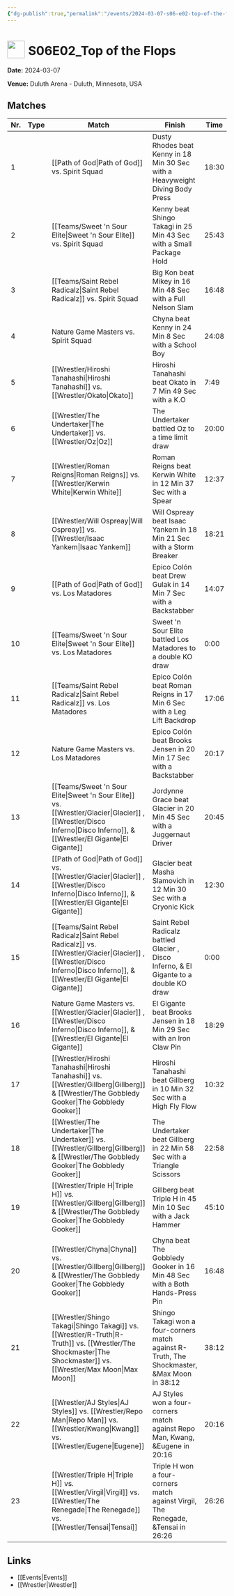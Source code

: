 ```yaml
---
{"dg-publish":true,"permalink":"/events/2024-03-07-s06-e02-top-of-the-flops/","title":"S06E02_Top of the Flops","noteIcon":""}
---
```



# <img src="https://github.com/CptSpaulding1980/choke-slam-wrestling/releases/download/images/ChokeSlam.png" width="40" style="vertical-align:bottom; margin-right:8px;">**S06E02_Top of the Flops**

**Date:** 2024-03-07

**Venue:** Duluth Arena - Duluth, Minnesota, USA

## Matches

| Nr. | Type | Match | Finish | Time | Rating | Score |
|-----|------|-------|--------|------|--------|-------|
| 1 |  | [[Path of God\|Path of God]] vs. Spirit Squad | Dusty Rhodes beat Kenny  in 18 Min 30 Sec with a Heavyweight Diving Body Press | 18:30 | ★★★ | 68 |
| 2 |  | [[Teams/Sweet 'n Sour Elite\|Sweet 'n Sour Elite]] vs. Spirit Squad | Kenny  beat Shingo Takagi in 25 Min 43 Sec with a Small Package Hold | 25:43 | ★★★★ | 86 |
| 3 |  | [[Teams/Saint Rebel Radicalz\|Saint Rebel Radicalz]] vs. Spirit Squad | Big Kon beat Mikey  in 16 Min 48 Sec with a Full Nelson Slam | 16:48 | ★★1/2 | 66 |
| 4 |  | Nature Game Masters  vs. Spirit Squad | Chyna beat Kenny  in 24 Min 8 Sec with a School Boy | 24:08 | ★★★1/2 | 77 |
| 5 |  | [[Wrestler/Hiroshi Tanahashi\|Hiroshi Tanahashi]] vs. [[Wrestler/Okato\|Okato]] | Hiroshi Tanahashi beat Okato in 7 Min 49 Sec with a K.O | 7:49 | ★★1/2 | 66 |
| 6 |  | [[Wrestler/The Undertaker\|The Undertaker]] vs. [[Wrestler/Oz\|Oz]] | The Undertaker battled Oz to a  time limit draw | 20:00 | ★★★1/2 | 77 |
| 7 |  | [[Wrestler/Roman Reigns\|Roman Reigns]] vs. [[Wrestler/Kerwin White\|Kerwin White]] | Roman Reigns beat Kerwin White in 12 Min 37 Sec with a Spear | 12:37 | ★★★★1/2 | 94 |
| 8 |  | [[Wrestler/Will Ospreay\|Will Ospreay]] vs. [[Wrestler/Isaac Yankem\|Isaac Yankem]] | Will Ospreay beat Isaac Yankem in 18 Min 21 Sec with a Storm Breaker | 18:21 | ★★★★1/2 | 95 |
| 9 |  | [[Path of God\|Path of God]] vs. Los Matadores | Epico Colón beat Drew Gulak in 14 Min 7 Sec with a Backstabber | 14:07 | ★★★1/4 | 73 |
| 10 |  | [[Teams/Sweet 'n Sour Elite\|Sweet 'n Sour Elite]] vs. Los Matadores | Sweet 'n Sour Elite battled Los Matadores to a  double KO draw | 0:00 | ★★★★ | 87 |
| 11 |  | [[Teams/Saint Rebel Radicalz\|Saint Rebel Radicalz]] vs. Los Matadores | Epico Colón beat Roman Reigns in 17 Min 6 Sec with a Leg Lift Backdrop | 17:06 | ★★★1/4 | 72 |
| 12 |  | Nature Game Masters  vs. Los Matadores | Epico Colón beat Brooks Jensen in 20 Min 17 Sec with a Backstabber | 20:17 | ★★★1/2 | 78 |
| 13 |  | [[Teams/Sweet 'n Sour Elite\|Sweet 'n Sour Elite]] vs. [[Wrestler/Glacier\|Glacier]] , [[Wrestler/Disco Inferno\|Disco Inferno]], & [[Wrestler/El Gigante\|El Gigante]] | Jordynne Grace beat Glacier  in 20 Min 45 Sec with a Juggernaut Driver | 20:45 | ★★★1/2 | 76 |
| 14 |  | [[Path of God\|Path of God]] vs. [[Wrestler/Glacier\|Glacier]] , [[Wrestler/Disco Inferno\|Disco Inferno]], & [[Wrestler/El Gigante\|El Gigante]] | Glacier  beat Masha Slamovich in 12 Min 30 Sec with a Cryonic Kick | 12:30 | ★★★1/2 | 78 |
| 15 |  | [[Teams/Saint Rebel Radicalz\|Saint Rebel Radicalz]] vs. [[Wrestler/Glacier\|Glacier]] , [[Wrestler/Disco Inferno\|Disco Inferno]], & [[Wrestler/El Gigante\|El Gigante]] | Saint Rebel Radicalz battled Glacier ,  Disco Inferno, & El Gigante to a  double KO draw | 0:00 | ★1/2 | 58 |
| 16 |  | Nature Game Masters  vs. [[Wrestler/Glacier\|Glacier]] , [[Wrestler/Disco Inferno\|Disco Inferno]], & [[Wrestler/El Gigante\|El Gigante]] | El Gigante beat Brooks Jensen in 18 Min 29 Sec with an Iron Claw Pin | 18:29 | ★★★★ | 85 |
| 17 |  | [[Wrestler/Hiroshi Tanahashi\|Hiroshi Tanahashi]] vs. [[Wrestler/Gillberg\|Gillberg]] & [[Wrestler/The Gobbledy Gooker\|The Gobbledy Gooker]] | Hiroshi Tanahashi beat Gillberg in 10 Min 32 Sec with a High Fly Flow | 10:32 | ★★1/2 | 64 |
| 18 |  | [[Wrestler/The Undertaker\|The Undertaker]] vs. [[Wrestler/Gillberg\|Gillberg]] & [[Wrestler/The Gobbledy Gooker\|The Gobbledy Gooker]] | The Undertaker beat Gillberg in 22 Min 58 Sec with a Triangle Scissors | 22:58 | ★★★★ | 85 |
| 19 |  | [[Wrestler/Triple H\|Triple H]] vs. [[Wrestler/Gillberg\|Gillberg]] & [[Wrestler/The Gobbledy Gooker\|The Gobbledy Gooker]] | Gillberg beat Triple H in 45 Min 10 Sec with a Jack Hammer | 45:10 | ★★★★1/4 | 91 |
| 20 |  | [[Wrestler/Chyna\|Chyna]] vs. [[Wrestler/Gillberg\|Gillberg]] & [[Wrestler/The Gobbledy Gooker\|The Gobbledy Gooker]] | Chyna beat The Gobbledy Gooker in 16 Min 48 Sec with a Both Hands-Press Pin | 16:48 | ★★★3/4 | 82 |
| 21 |  | [[Wrestler/Shingo Takagi\|Shingo Takagi]] vs. [[Wrestler/R-Truth\|R-Truth]] vs. [[Wrestler/The Shockmaster\|The Shockmaster]] vs. [[Wrestler/Max Moon\|Max Moon]] | Shingo Takagi won a four-corners match against R-Truth, The Shockmaster, &Max Moon in  38:12 | 38:12 | ★★★★★ | 100 |
| 22 |  | [[Wrestler/AJ Styles\|AJ Styles]] vs. [[Wrestler/Repo Man\|Repo Man]] vs. [[Wrestler/Kwang\|Kwang]] vs. [[Wrestler/Eugene\|Eugene]]  | AJ Styles won a four-corners match against Repo Man, Kwang, &Eugene  in  20:16 | 20:16 | ★★★★1/4 | 89 |
| 23 |  | [[Wrestler/Triple H\|Triple H]] vs. [[Wrestler/Virgil\|Virgil]] vs. [[Wrestler/The Renegade\|The Renegade]] vs. [[Wrestler/Tensai\|Tensai]] | Triple H won a four-corners match against Virgil, The Renegade, &Tensai in  26:26 | 26:26 | ★★★★1/2 | 94 |

## Links
- [[Events\|Events]]
- [[Wrestler\|Wrestler]]
